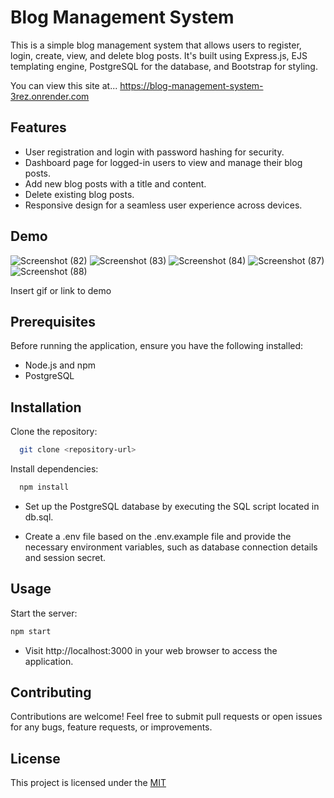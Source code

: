 
# Blog Management System
This is a simple blog management system that allows users to register, login, create, view, and delete blog posts. It's built using Express.js, EJS templating engine, PostgreSQL for the database, and Bootstrap for styling.

You can view this site at...
https://blog-management-system-3rez.onrender.com


## Features

- User registration and login with password hashing for security.
- Dashboard page for logged-in users to view and manage their blog posts.
- Add new blog posts with a title and content.
- Delete existing blog posts.
- Responsive design for a seamless user experience across devices.



## Demo
![Screenshot (82)](https://github.com/KoushikReddy24/Blog-Project/assets/124913094/4f3038bb-93fb-4aed-8883-0e88035d361e)
![Screenshot (83)](https://github.com/KoushikReddy24/Blog-Project/assets/124913094/ed383bc1-5de2-47eb-b28a-298f05cd7bc3)
![Screenshot (84)](https://github.com/KoushikReddy24/Blog-Project/assets/124913094/c8edfada-89b6-4409-aaa4-167e22caaf7a)
![Screenshot (87)](https://github.com/KoushikReddy24/Blog-Project/assets/124913094/970df0f1-45f6-4822-a870-5b9e184d0080)
![Screenshot (88)](https://github.com/KoushikReddy24/Blog-Project/assets/124913094/02704c9d-b5fc-42b5-9a9c-805b07b9152a)



Insert gif or link to demo


## Prerequisites
Before running the application, ensure you have the following installed:

- Node.js and npm
- PostgreSQL

## Installation

Clone the repository:

```bash
  git clone <repository-url>
```


Install dependencies:
```bash
  npm install
```
- Set up the PostgreSQL database by executing the SQL script located in db.sql.

- Create a .env file based on the .env.example file and provide the necessary environment variables, such as database connection details and session secret.
## Usage

Start the server:


```bash
npm start
```
- Visit http://localhost:3000 in your web browser to access the application.


## Contributing
Contributions are welcome! Feel free to submit pull requests or open issues for any bugs, feature requests, or improvements.



## License

This project is licensed under the [MIT](https://choosealicense.com/licenses/mit/)

